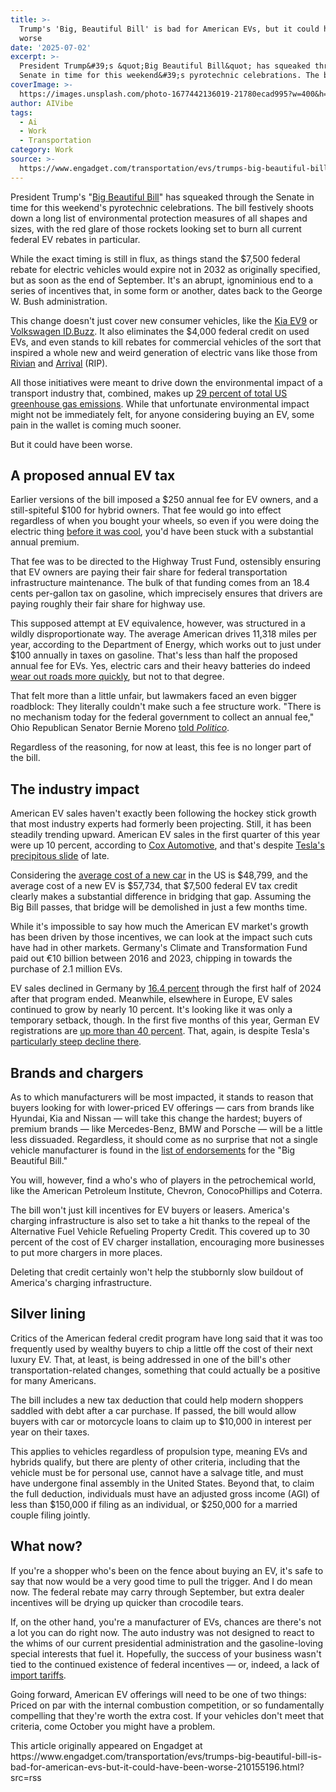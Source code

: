 ```yaml
---
title: >-
  Trump's 'Big, Beautiful Bill' is bad for American EVs, but it could have been
  worse
date: '2025-07-02'
excerpt: >-
  President Trump&#39;s &quot;Big Beautiful Bill&quot; has squeaked through the
  Senate in time for this weekend&#39;s pyrotechnic celebrations. The bill...
coverImage: >-
  https://images.unsplash.com/photo-1677442136019-21780ecad995?w=400&h=200&fit=crop&auto=format
author: AIVibe
tags:
  - Ai
  - Work
  - Transportation
category: Work
source: >-
  https://www.engadget.com/transportation/evs/trumps-big-beautiful-bill-is-bad-for-american-evs-but-it-could-have-been-worse-210155196.html?src=rss
---
```

<p>President Trump&#39;s &quot;<a data-i13n="cpos:1;pos:1" href="https://www.engadget.com/general/trumps-big-beautiful-bill-is-a-middle-finger-to-us-solar-energy-152042835.html"><ins>Big Beautiful Bill</ins></a>&quot; has squeaked through the Senate in time for this weekend&#39;s pyrotechnic celebrations. The bill festively shoots down a long list of environmental protection measures of all shapes and sizes, with the red glare of those rockets looking set to burn all current federal EV rebates in particular.</p>
<p>While the exact timing is still in flux, as things stand the $7,500 federal rebate for electric vehicles would expire not in 2032 as originally specified, but as soon as the end of September. It&#39;s an abrupt, ignominious end to a series of incentives that, in some form or another, dates back to the George W. Bush administration.</p>
<span id="end-legacy-contents"></span><p>This change doesn&#39;t just cover new consumer vehicles, like the <a data-i13n="cpos:2;pos:1" href="https://www.engadget.com/kia-ev9-review-everything-i-want-in-a-three-row-family-ev-150048944.html"><ins>Kia EV9</ins></a> or <a data-i13n="cpos:3;pos:1" href="https://www.engadget.com/transportation/evs/volkswagen-idbuzz-review-a-head-turning-ev-microbus-with-unfortunate-flaws-143024824.html"><ins>Volkswagen ID.Buzz</ins></a>. It also eliminates the $4,000 federal credit on used EVs, and even stands to kill rebates for commercial vehicles of the sort that inspired a whole new and weird generation of electric vans like those from <a data-i13n="cpos:4;pos:1" href="https://www.engadget.com/amazon-rivian-electric-delivery-van-nationwide-152713164.html"><ins>Rivian</ins></a> and <a data-i13n="cpos:5;pos:1" href="https://www.engadget.com/transportation/evs/an-arrival-electric-van-prototype-goes-up-for-sale-on-ebay-171045360.html"><ins>Arrival</ins></a> (RIP).</p>
<p>All those initiatives were meant to drive down the environmental impact of a transport industry that, combined, makes up <a data-i13n="cpos:6;pos:1" href="https://www.epa.gov/ghgemissions/sources-greenhouse-gas-emissions"><ins>29 percent of total US greenhouse gas emissions</ins></a>. While that unfortunate environmental impact might not be immediately felt, for anyone considering buying an EV, some pain in the wallet is coming much sooner.</p>
<p>But it could have been worse.</p>
<h2 id="jump-link-a-proposed-annual-ev-tax">A proposed annual EV tax</h2>
<p>Earlier versions of the bill imposed a $250 annual fee for EV owners, and a still-spiteful $100 for hybrid owners. That fee would go into effect regardless of when you bought your wheels, so even if you were doing the electric thing <a data-i13n="cpos:7;pos:1" href="https://www.engadget.com/2013-02-07-tesla-model-s-review.html"><ins>before it was cool</ins></a>, you&#39;d have been stuck with a substantial annual premium.</p>
<p>That fee was to be directed to the Highway Trust Fund, ostensibly ensuring that EV owners are paying their fair share for federal transportation infrastructure maintenance. The bulk of that funding comes from an 18.4 cents per-gallon tax on gasoline, which imprecisely ensures that drivers are paying roughly their fair share for highway use.</p>
<p>This supposed attempt at EV equivalence, however, was structured in a wildly disproportionate way. The average American drives 11,318 miles per year, according to the Department of Energy, which works out to just under $100 annually in taxes on gasoline. That&#39;s less than half the proposed annual fee for EVs. Yes, electric cars and their heavy batteries do indeed <a data-i13n="cpos:8;pos:1" href="https://www.pure.ed.ac.uk/ws/portalfiles/portal/313811988/Read_wear_EV_CTEP_Publishers_Copy.pdf"><ins>wear out roads more quickly</ins></a>, but not to that degree.</p>
<p>That felt more than a little unfair, but lawmakers faced an even bigger roadblock: They literally couldn&#39;t make such a fee structure work. &quot;There is no mechanism today for the federal government to collect an annual fee,&quot; Ohio Republican Senator Bernie Moreno <a data-i13n="cpos:9;pos:1" href="https://www.eenews.net/articles/uncertainty-surrounds-megabill-endgame/"><ins>told </ins><em><ins>Politico</ins></em></a>.</p>
<p>Regardless of the reasoning, for now at least, this fee is no longer part of the bill.</p>
<h2 id="jump-link-the-industry-impact">The industry impact</h2>
<p>American EV sales haven&#39;t exactly been following the hockey stick growth that most industry experts had formerly been projecting. Still, it has been steadily trending upward. American EV sales in the first quarter of this year were up 10 percent, according to <a data-i13n="cpos:10;pos:1" href="https://www.coxautoinc.com/market-insights/q1-2025-ev-sales/"><ins>Cox Automotive</ins></a>, and that&#39;s despite <a data-i13n="cpos:11;pos:1" href="https://www.engadget.com/transportation/evs/tesla-deliveries-drop-14-percent-amid-musk-backlash-141638753.html"><ins>Tesla&#39;s precipitous slide</ins></a> of late.</p>
<p>Considering the <a data-i13n="cpos:12;pos:1" href="https://www.coxautoinc.com/market-insights/may-2025-atp-report/"><ins>average cost of a new car</ins></a> in the US is $48,799, and the average cost of a new EV is $57,734, that $7,500 federal EV tax credit clearly makes a substantial difference in bridging that gap. Assuming the Big Bill passes, that bridge will be demolished in just a few months time.</p>
<p>While it&#39;s impossible to say how much the American EV market&#39;s growth has been driven by those incentives, we can look at the impact such cuts have had in other markets. Germany&#39;s Climate and Transformation Fund paid out €10 billion between 2016 and 2023, chipping in towards the purchase of 2.1 million EVs.</p>
<p>EV sales declined in Germany by <a data-i13n="cpos:13;pos:1" href="https://www.lemonde.fr/en/economy/article/2024/07/16/germany-drop-in-electric-car-sales-weakens-battery-industry_6685733_19.html"><ins>16.4 percent</ins></a> through the first half of 2024 after that program ended. Meanwhile, elsewhere in Europe, EV sales continued to grow by nearly 10 percent. It&#39;s looking like it was only a temporary setback, though. In the first five months of this year, German EV registrations are <a data-i13n="cpos:14;pos:1" href="https://www.acea.auto/pc-registrations/new-car-registrations-0-6-in-may-2025-year-to-date-battery-electric-15-4-market-share/"><ins>up more than 40 percent</ins></a>. That, again, is despite Tesla&#39;s <a data-i13n="cpos:15;pos:1" href="https://www.yahoo.com/news/tesla-sales-plunge-germany-elon-105427183.html"><ins>particularly steep decline there</ins></a>.</p>
<h2 id="jump-link-brands-and-chargers">Brands and chargers</h2>
<p>As to which manufacturers will be most impacted, it stands to reason that buyers looking for with lower-priced EV offerings — cars from brands like Hyundai, Kia and Nissan — will take this change the hardest; buyers of premium brands — like Mercedes-Benz, BMW and Porsche — will be a little less dissuaded. Regardless, it should come as no surprise that not a single vehicle manufacturer is found in the <a data-i13n="cpos:16;pos:1" href="https://www.whitehouse.gov/obbb/endorsements/"><ins>list of endorsements</ins></a> for the &quot;Big Beautiful Bill.&quot;</p>
<p>You will, however, find a who&#39;s who of players in the petrochemical world, like the American Petroleum Institute, Chevron, ConocoPhillips and Coterra.</p>
<p>The bill won&#39;t just kill incentives for EV buyers or leasers. America&#39;s charging infrastructure is also set to take a hit thanks to the repeal of the Alternative Fuel Vehicle Refueling Property Credit. This covered up to 30 percent of the cost of EV charger installation, encouraging more businesses to put more chargers in more places.</p>
<p>Deleting that credit certainly won&#39;t help the stubbornly slow buildout of America&#39;s charging infrastructure.</p>
<h2 id="jump-link-silver-lining">Silver lining</h2>
<p>Critics of the American federal credit program have long said that it was too frequently used by wealthy buyers to chip a little off the cost of their next luxury EV. That, at least, is being addressed in one of the bill&#39;s other transportation-related changes, something that could actually be a positive for many Americans.</p>
<p>The bill includes a new tax deduction that could help modern shoppers saddled with debt after a car purchase. If passed, the bill would allow buyers with car or motorcycle loans to claim up to $10,000 in interest per year on their taxes.</p>
<p>This applies to vehicles regardless of propulsion type, meaning EVs and hybrids qualify, but there are plenty of other criteria, including that the vehicle must be for personal use, cannot have a salvage title, and must have undergone final assembly in the United States. Beyond that, to claim the full deduction, individuals must have an adjusted gross income (AGI) of less than $150,000 if filing as an individual, or $250,000 for a married couple filing jointly.</p>
<h2 id="jump-link-what-now">What now?</h2>
<p>If you&#39;re a shopper who&#39;s been on the fence about buying an EV, it&#39;s safe to say that now would be a very good time to pull the trigger. And I do mean now. The federal rebate may carry through September, but extra dealer incentives will be drying up quicker than crocodile tears.</p>
<p>If, on the other hand, you&#39;re a manufacturer of EVs, chances are there&#39;s not a lot you can do right now. The auto industry was not designed to react to the whims of our current presidential administration and the gasoline-loving special interests that fuel it. Hopefully, the success of your business wasn&#39;t tied to the continued existence of federal incentives — or, indeed, a lack of <a data-i13n="cpos:17;pos:1" href="https://www.engadget.com/general/the-morning-after-will-the-us-imported-car-tariffs-work-112509770.html"><ins>import tariffs</ins></a>.</p>
<p>Going forward, American EV offerings will need to be one of two things: Priced on par with the internal combustion competition, or so fundamentally compelling that they&#39;re worth the extra cost. If your vehicles don&#39;t meet that criteria, come October you might have a problem.</p>This article originally appeared on Engadget at https://www.engadget.com/transportation/evs/trumps-big-beautiful-bill-is-bad-for-american-evs-but-it-could-have-been-worse-210155196.html?src=rss
